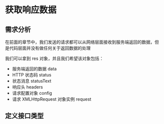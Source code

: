 # 获取响应数据

## 需求分析

在前面的章节中，我们发送的请求都可以从网络层面接收到服务端返回的数据，但是代码层面并没有做任何关于返回数据的处理

我们可以拿到 res 对象，并且我们希望该对象包括：
* 服务端返回的数据 data
* HTTP 状态码 status
* 状态消息 statusText
* 响应头 headers
* 请求配置对象 config
* 请求 XMLHttpRequest 对象实例 request

## 定义接口类型


